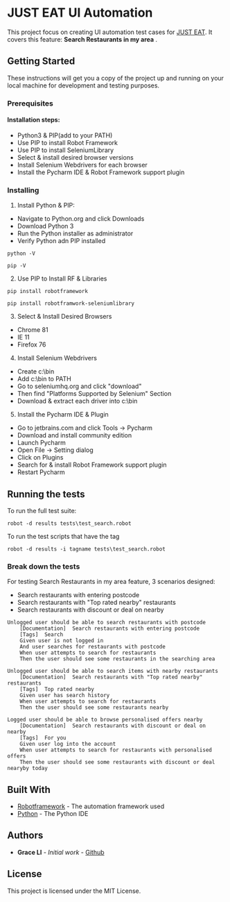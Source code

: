 # JUST EAT UI Automation

This project focus on creating UI automation test cases for [JUST EAT](https://www.just-eat.co.uk/). It covers this feature: **Search Restaurants in my area** .

## Getting Started

These instructions will get you a copy of the project up and running on your local machine for development and testing purposes.

### Prerequisites
#### Installation steps:
- Python3 & PIP(add to your PATH)
- Use PIP to install Robot Framework
- Use PIP to install SeleniumLibrary
- Select & install desired browser versions
- Install Selenium Webdrivers for each browser
- Install the Pycharm IDE & Robot Framework support plugin

### Installing
1. Install Python & PIP:
- Navigate to Python.org and click Downloads
- Download Python 3
- Run the Python installer as administrator
- Verify Python adn PIP installed
```
python -V
```
```
pip -V
```
2. Use PIP to Install RF & Libraries
```
pip install robotframework
```
```
pip install robotframwork-seleniumlibrary
```
3. Select & Install Desired Browsers
- Chrome 81
- IE 11
- Firefox 76
4. Install Selenium Webdrivers
- Create c:\bin
- Add c:\bin to PATH
- Go to seleniumhq.org and click "download"
- Then find "Platforms Supported by Selenium" Section
- Download & extract each driver into c:\bin
5. Install the Pycharm IDE & Plugin
- Go to jetbrains.com and click Tools -> Pycharm
- Download and install community edition
- Launch Pycharm
- Open File -> Setting dialog
- Click on Plugins
- Search for & install Robot Framework support plugin
- Restart Pycharm
## Running the tests
To run the full test suite:
```
robot -d results tests\test_search.robot
```
To run the test scripts that have the tag
```
robot -d results -i tagname tests\test_search.robot
```

### Break down the tests

For testing Search Restaurants in my area feature, 3 scenarios designed:
- Search restaurants with entering postcode
- Search restaurants with "Top rated nearby" restaurants
- Search restaurants with discount or deal on nearby

```
Unlogged user should be able to search restaurants with postcode
    [Documentation]  Search restaurants with entering postcode
    [Tags]  Search
    Given user is not logged in
    And user searches for restaurants with postcode
    When user attempts to search for restaurants
    Then the user should see some restaurants in the searching area
```
```
Unlogged user should be able to search items with nearby restaurants
    [Documentation]  Search restaurants with "Top rated nearby" restaurants
    [Tags]  Top rated nearby
    Given user has search history
    When user attempts to search for restaurants
    Then the user should see some restaurants nearby
```
```
Logged user should be able to browse personalised offers nearby
    [Documentation]  Search restaurants with discount or deal on nearby
    [Tags]  For you
    Given user log into the account
    When user attempts to search for restaurants with personalised offers
    Then the user should see some restaurants with discount or deal nearyby today
```

## Built With

* [Robotframework](https://robotframework.org/) - The automation framework used
* [Python](https://www.jetbrains.com/pycharm/) - The Python IDE


## Authors

* **Grace LI** - *Initial work* - [Github](https://github.com/graceli2019/justeat.git)


## License

This project is licensed under the MIT License.


